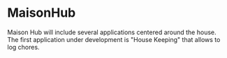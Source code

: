 # MaisonHub
Maison Hub will include several applications centered around the house. The first application under development is "House Keeping" that allows to log chores.
